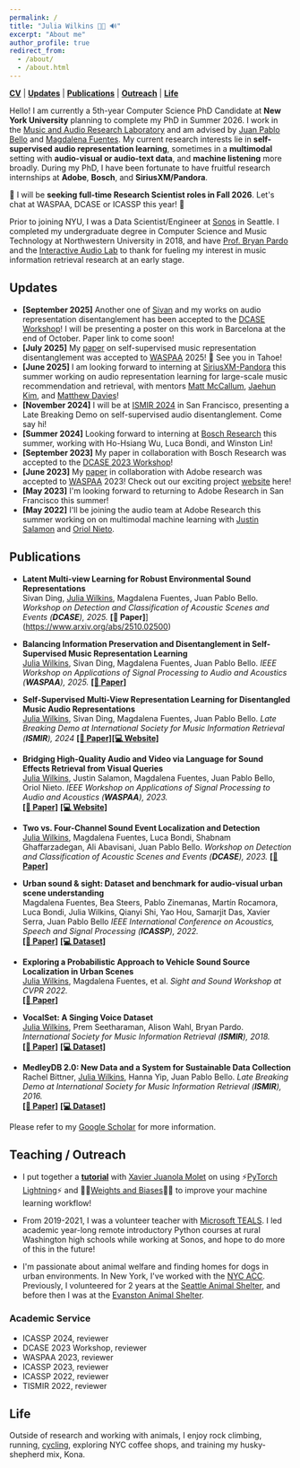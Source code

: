 ```yaml
---
permalink: /
title: "Julia Wilkins 👩‍💻 🔊"
excerpt: "About me"
author_profile: true
redirect_from: 
  - /about/
  - /about.html
---
```

[**CV**](./files/JW_ResumeOct2025.pdf) \| [**Updates**](#updates) \| [**Publications**](#publications) \| [**Outreach**](#outreach) \| [**Life**](#life)

Hello! I am currently a 5th-year Computer Science PhD Candidate at **New York University** planning to complete my PhD in Summer 2026. I work in the [Music and Audio Research Laboratory](https://steinhardt.nyu.edu/marl) and am advised by [Juan Pablo Bello](https://engineering.nyu.edu/faculty/juan-pablo-bello) and [Magdalena Fuentes](https://magdalenafuentes.github.io/). My current research interests lie in **self-supervised audio representation learning**, sometimes in a **multimodal** setting with **audio-visual or audio-text data**, and **machine listening** more broadly. During my PhD, I have been fortunate to have fruitful research internships at **Adobe**, **Bosch**, and **SiriusXM/Pandora**. 

🚀 I will be **seeking full-time Research Scientist roles in Fall 2026**. Let's chat at WASPAA, DCASE or ICASSP this year! 🚀

Prior to joining NYU, I was a Data Scientist/Engineer at [Sonos](https://www.sonos.com/en-us/home) in Seattle. I completed my undergraduate degree in Computer Science and Music Technology at Northwestern University in 2018, and have [Prof. Bryan Pardo](https://bryan-pardo.github.io/) and the [Interactive Audio Lab](https://interactiveaudiolab.github.io/) to thank for fueling my interest in music information retrieval research at an early stage.


## Updates
- **[September 2025]** Another one of [Sivan](https://www.sivan.fun/) and my works on audio representation disentanglement has been accepted to the [DCASE Workshop](https://dcase.community/workshop2025/)! I will be presenting a poster on this work in Barcelona at the end of October. Paper link to come soon!
- **[July 2025]** My [paper](https://arxiv.org/abs/2507.22995) on self-supervised music representation disentanglement was accepted to [WASPAA](https://waspaa.com/) 2025! 🎉 See you in Tahoe!
- **[June 2025]** I am looking forward to interning at [SiriusXM-Pandora](https://www.siriusxm.com/pandora) this summer working on audio representation learning for large-scale music recommendation and retrieval, with mentors [Matt McCallum](http://www.mattcmccallum.com/Home/), [Jaehun Kim](https://www.linkedin.com/in/jaehun-kim-b67068b4), and [Matthew Davies](https://mepdavies.github.io/)!
- **[November 2024]** I will be at [ISMIR 2024](https://ismir2024.ismir.net/) in San Francisco, presenting a Late Breaking Demo on self-supervised audio disentanglement. Come say hi!
- **[Summer 2024]** Looking forward to interning at [Bosch Research](https://www.bosch.com/research/) this summer, working with Ho-Hsiang Wu, Luca Bondi, and Winston Lin!
- **[September 2023]** My paper in collaboration with Bosch Research was accepted to the [DCASE 2023 Workshop](https://dcase.community/workshop2023/index)!
- **[June 2023]** My [paper](https://arxiv.org/abs/2308.09089) in collaboration with Adobe research was accepted to [WASPAA](https://waspaa.com/) 2023!  Check out our exciting project [website](https://juliawilkins.github.io/sound-effects-retrieval-from-video/) here!
- **[May 2023]** I'm looking forward to returning to Adobe Research in San Francisco this summer!
- **[May 2022]** I'll be joining the audio team at Adobe Research this summer working on on multimodal machine learning with [Justin Salamon](https://www.justinsalamon.com/) and [Oriol Nieto](https://www.urinieto.com/). 


## Publications
- **Latent Multi-view Learning for Robust Environmental Sound Representations** <br>
Sivan Ding, <u>Julia Wilkins</u>, Magdalena Fuentes, Juan Pablo Bello. <i>Workshop on Detection and Classification of Acoustic Scenes and Events (**DCASE**), 2025.</i>  **[📄 Paper]**](https://www.arxiv.org/abs/2510.02500)

- **Balancing Information Preservation and Disentanglement in Self-Supervised Music Representation Learning** <br>
<u>Julia Wilkins</u>, Sivan Ding, Magdalena Fuentes, Juan Pablo Bello. <i>IEEE Workshop on Applications of Signal Processing to Audio and Acoustics (**WASPAA**), 2025.</i> [**[📄 Paper]**](https://arxiv.org/abs/2507.22995)

- **Self-Supervised Multi-View Representation Learning for Disentangled Music Audio Representations** <br>
 <u>Julia Wilkins</u>, Sivan Ding, Magdalena Fuentes, Juan Pablo Bello. <i>Late Breaking Demo at International Society for Music Information Retrieval (**ISMIR**), 2024</i> [**[📄 Paper]**](https://arxiv.org/abs/2411.02711)[**[💻 Website]**](https://juliawilkins.github.io/marlbymarl/)<br> 



- **Bridging High-Quality Audio and Video via Language for Sound Effects Retrieval from Visual Queries** <br>
 <u>Julia Wilkins</u>, Justin Salamon, Magdalena Fuentes, Juan Pablo Bello, Oriol Nieto. <i>IEEE Workshop on Applications of Signal Processing to Audio and Acoustics (**WASPAA**), 2023.</i> <br> [**[📄 Paper]**](https://arxiv.org/abs/2308.09089) [**[💻 Website]**](https://juliawilkins.github.io/sound-effects-retrieval-from-video/)

- **Two vs. Four-Channel Sound Event Localization and Detection** <br>
 <u>Julia Wilkins</u>, Magdalena Fuentes, Luca Bondi, Shabnam Ghaffarzadegan, Ali Abavisani, Juan Pablo Bello. <i>Workshop on Detection and Classification of Acoustic Scenes and Events (**DCASE**), 2023.</i> [**[📄 Paper]**](https://arxiv.org/abs/2309.13343)

 - **Urban sound & sight: Dataset and benchmark for audio-visual urban scene understanding** <br>
 Magdalena Fuentes, Bea Steers, Pablo Zinemanas, Martín Rocamora, Luca Bondi, Julia Wilkins, Qianyi Shi, Yao Hou, Samarjit Das, Xavier Serra, Juan Pablo Bello <i>IEEE International Conference on Acoustics, Speech and Signal Processing (**ICASSP**), 2022.</i> <br> [**[📄 Paper]**](https://ieeexplore.ieee.org/abstract/document/9747644) [**[💻 Dataset]**](https://zenodo.org/record/6658386#.Yq-QrfPMK74)

 - **Exploring a Probabilistic Approach to Vehicle Sound Source Localization in Urban Scenes** <br>
 <u>Julia Wilkins</u>, Magdalena Fuentes, et al. <i>Sight and Sound Workshop at CVPR 2022.</i> <br> [**[📄 Paper]**](https://sightsound.org/papers/2022/Wilkins_Exploring_a_Probabilistic_Approach_to_Vehicle_Sound_Source_Localization_in_Urban_Scenes.pdf) 

- **VocalSet: A Singing Voice Dataset** <br>
 <u>Julia Wilkins</u>, Prem Seetharaman, Alison Wahl, Bryan Pardo. <i>International Society for Music Information Retrieval (**ISMIR**), 2018.</i> <br> [**[📄 Paper]**](http://ismir2018.ircam.fr/doc/pdfs/114_Paper.pdf) [**[💻 Dataset]**](https://zenodo.org/record/1193957)

 - **MedleyDB 2.0: New Data and a System for Sustainable Data Collection** <br>
 Rachel Bittner, <u>Julia Wilkins</u>, Hanna Yip, Juan Pablo Bello. <i>Late Breaking Demo at International Society for Music Information Retrieval (**ISMIR**), 2016.</i> <br> [**[📄 Paper]**](http://ismir2018.ircam.fr/doc/pdfs/114_Paper.pdf) [**[💻 Dataset]**](https://rachelbittner.weebly.com/uploads/3/2/1/8/32182799/bittner_ismirlbd-mdb_2016.pdf)




Please refer to my [Google Scholar](https://scholar.google.com/citations?user=EXrU-SMAAAAJ&hl=en) for more information.

## Teaching / Outreach
- I put together a [**tutorial**](https://github.com/juliawilkins/py-lightning-wandb-tutorial/tree/main) with [Xavier Juanola Molet](https://xavijuanola.github.io/) on using ⚡[PyTorch Lightning](https://lightning.ai/docs/pytorch/stable/)⚡ and 👩‍💻[Weights and Biases](https://wandb.ai/site/)👩‍💻 to improve your machine learning workflow!


- From 2019-2021, I was a volunteer teacher with [Microsoft TEALS](https://www.microsoft.com/en-us/teals). I led academic year-long remote introductory Python courses at rural Washington high schools while working at Sonos, and hope to do more of this in the future!
- I'm passionate about animal welfare and finding homes for dogs in urban environments. In New York, I've worked with the [NYC ACC](https://www.nycacc.org/). Previously, I volunteered for 2 years at the [Seattle Animal Shelter](https://www.seattle.gov/animal-shelter), and before then I was at the [Evanston Animal Shelter](http://evanstonanimalshelter.net/).

### Academic Service
- ICASSP 2024, reviewer
- DCASE 2023 Workshop, reviewer
- WASPAA 2023, reviewer
- ICASSP 2023, reviewer
- ICASSP 2022, reviewer
- TISMIR 2022, reviewer


## Life

Outside of research and working with animals, I enjoy rock climbing, running, [cycling](https://www.kruiscx.com/), exploring NYC coffee shops, and training my husky-shepherd mix, Kona.



